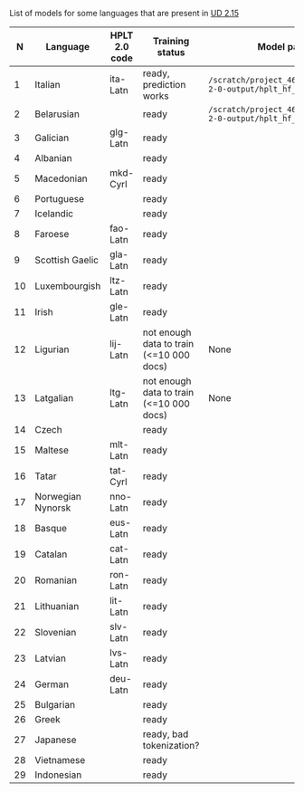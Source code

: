 List of models for some languages that are present in [UD 2.15](https://universaldependencies.org/#download) 

| N  | Language          |HPLT 2.0 code| Training status                          | Model path                                                        |
|----|-------------------|-------------|------------------------------------------|-------------------------------------------------------------------|
| 1  | Italian           |ita-Latn| ready, prediction works                  | `/scratch/project_465001386/hplt-2-0-output/hplt_hf_models/itaL/` |
| 2  | Belarusian        | | ready                                    | `/scratch/project_465001386/hplt-2-0-output/hplt_hf_models/belC/` |
| 3  | Galician          |glg-Latn| ready                                    |                                                                   |
| 4  | Albanian          | | ready                                    |                                                                   |
| 5  | Macedonian        |mkd-Cyrl| ready                                    |                                                                   |
| 6  | Portuguese        | | ready                                    |                                                                   |
| 7  | Icelandic         | | ready                                    |                                                                   |
| 8  | Faroese           |fao-Latn| ready                                    |                                                                   |
| 9  | Scottish Gaelic   |gla-Latn| ready                                    |                                                                   |
| 10 | Luxembourgish     |ltz-Latn| ready                                    |                                                                   |
| 11 | Irish             | gle-Latn| ready                                    |                                                                   |
| 12 | Ligurian          | lij-Latn| not enough data to train (<=10 000 docs) | None                                                              |
| 13 | Latgalian         | ltg-Latn| not enough data to train (<=10 000 docs) | None                                                                 |
|14| Czech             | | ready                                    | |
|15| Maltese           |mlt-Latn| ready                                    ||
|16| Tatar             |tat-Cyrl| ready                                    | |
|17| Norwegian Nynorsk |nno-Latn| ready                                    ||
|18| Basque            |eus-Latn| ready                                    | |
|19| Catalan           | cat-Latn| ready                                    | |
|20| Romanian          |ron-Latn| ready                                    | |
|21| Lithuanian        |lit-Latn| ready                                    | |
|22| Slovenian         |slv-Latn| ready                                    | |
|23| Latvian           |lvs-Latn| ready                                    | |
|24| German            |deu-Latn| ready                                    | |
|25| Bulgarian         | | ready                                    | |
|26| Greek             | | ready                                    | |
|27| Japanese          | | ready, bad tokenization?                 | |
|28| Vietnamese|| ready                                    ||
|29|Indonesian||ready||



